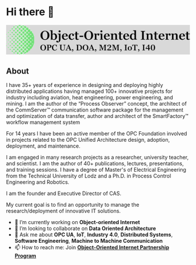 # Hi there 👋

![imagine](.Media/LogoTitleBackgroun1240.png)

## About

I have 35+ years of experience in designing and deploying highly distributed applications having managed 100+ innovative projects for industry including aviation, heat engineering, power engineering, and mining. I am the author of the “Process Observer” concept, the architect of the CommServer™ communication software package for the management and optimization of data transfer, author and architect of the SmartFactory™ workflow management system

For 14 years I have been an active member of the OPC Foundation involved in projects related to the OPC Unified Architecture design, adoption, deployment, and maintenance.

I am engaged in many research projects as a researcher, university teacher, and scientist. I am the author of 40+ publications, lectures, presentations, and training sessions. I have a degree of Master's of Electrical Engineering from the Technical University of Lodz and a Ph.D. in Process Control Engineering and Robotics.

I am the founder and Executive Director of CAS.

My current goal is to find an opportunity to manage the research/deployment of innovative IT solutions.

- 🔭 I’m currently working on **Object-oriented Internet**
- 👯 I’m looking to collaborate on **Data Oriented Architecture**
- 💬 Ask me about **OPC UA**, **IoT**, **Industry 4.0**, **Distributed Systems**, **Software Engineering**, **Machine to Machine Communication**
- 📫 How to reach me: Join  [**Object-Oriented Internet Partnership Program**](https://github.commsvr.com/AboutPartnershipProgram.md.html)

<!--
**mpostol/mpostol** is a ✨ _special_ ✨ repository because its `README.md` (this file) appears on your GitHub profile.

Here are some ideas to get you started:

- 🔭 I’m currently working on ...
- 🌱 I’m currently learning ...
- 👯 I’m looking to collaborate on ...
- 🤔 I’m looking for help with ...
- 💬 Ask me about ...
- 📫 How to reach me: ...
- 😄 Pronouns: ...
- ⚡ Fun fact: ...
-->

